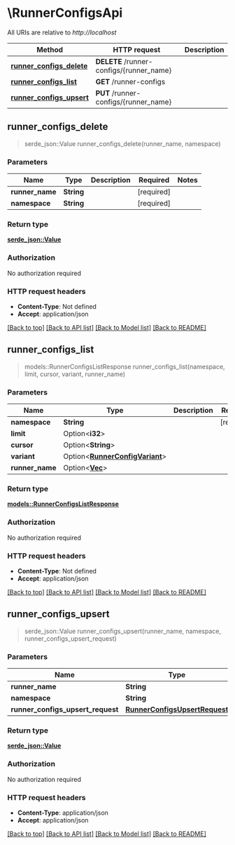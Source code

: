 # \RunnerConfigsApi

All URIs are relative to *http://localhost*

Method | HTTP request | Description
------------- | ------------- | -------------
[**runner_configs_delete**](RunnerConfigsApi.md#runner_configs_delete) | **DELETE** /runner-configs/{runner_name} | 
[**runner_configs_list**](RunnerConfigsApi.md#runner_configs_list) | **GET** /runner-configs | 
[**runner_configs_upsert**](RunnerConfigsApi.md#runner_configs_upsert) | **PUT** /runner-configs/{runner_name} | 



## runner_configs_delete

> serde_json::Value runner_configs_delete(runner_name, namespace)


### Parameters


Name | Type | Description  | Required | Notes
------------- | ------------- | ------------- | ------------- | -------------
**runner_name** | **String** |  | [required] |
**namespace** | **String** |  | [required] |

### Return type

[**serde_json::Value**](serde_json::Value.md)

### Authorization

No authorization required

### HTTP request headers

- **Content-Type**: Not defined
- **Accept**: application/json

[[Back to top]](#) [[Back to API list]](../README.md#documentation-for-api-endpoints) [[Back to Model list]](../README.md#documentation-for-models) [[Back to README]](../README.md)


## runner_configs_list

> models::RunnerConfigsListResponse runner_configs_list(namespace, limit, cursor, variant, runner_name)


### Parameters


Name | Type | Description  | Required | Notes
------------- | ------------- | ------------- | ------------- | -------------
**namespace** | **String** |  | [required] |
**limit** | Option<**i32**> |  |  |
**cursor** | Option<**String**> |  |  |
**variant** | Option<[**RunnerConfigVariant**](.md)> |  |  |
**runner_name** | Option<[**Vec<String>**](String.md)> |  |  |

### Return type

[**models::RunnerConfigsListResponse**](RunnerConfigsListResponse.md)

### Authorization

No authorization required

### HTTP request headers

- **Content-Type**: Not defined
- **Accept**: application/json

[[Back to top]](#) [[Back to API list]](../README.md#documentation-for-api-endpoints) [[Back to Model list]](../README.md#documentation-for-models) [[Back to README]](../README.md)


## runner_configs_upsert

> serde_json::Value runner_configs_upsert(runner_name, namespace, runner_configs_upsert_request)


### Parameters


Name | Type | Description  | Required | Notes
------------- | ------------- | ------------- | ------------- | -------------
**runner_name** | **String** |  | [required] |
**namespace** | **String** |  | [required] |
**runner_configs_upsert_request** | [**RunnerConfigsUpsertRequest**](RunnerConfigsUpsertRequest.md) |  | [required] |

### Return type

[**serde_json::Value**](serde_json::Value.md)

### Authorization

No authorization required

### HTTP request headers

- **Content-Type**: application/json
- **Accept**: application/json

[[Back to top]](#) [[Back to API list]](../README.md#documentation-for-api-endpoints) [[Back to Model list]](../README.md#documentation-for-models) [[Back to README]](../README.md)

